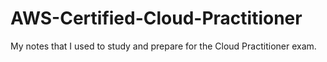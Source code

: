 # AWS-Certified-Cloud-Practitioner
My notes that I used to study and prepare for the Cloud Practitioner exam.
